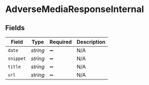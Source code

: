 # AdverseMediaResponseInternal


## Fields

| Field              | Type               | Required           | Description        |
| ------------------ | ------------------ | ------------------ | ------------------ |
| `date`             | *string*           | :heavy_minus_sign: | N/A                |
| `snippet`          | *string*           | :heavy_minus_sign: | N/A                |
| `title`            | *string*           | :heavy_minus_sign: | N/A                |
| `url`              | *string*           | :heavy_minus_sign: | N/A                |